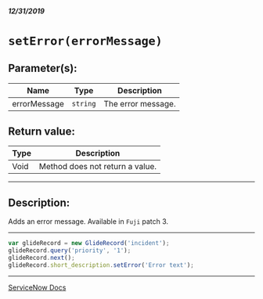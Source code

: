 ##### 12/31/2019
# `setError(errorMessage)`

## Parameter(s):
| Name | Type | Description |
|---|---|---|
| errorMessage | `string` | The error message. |

## Return value:
| Type | Description |
|---|---|
| Void | Method does not return a value. |

---

## Description:
Adds an error message.  Available in `Fuji` patch 3.

---

```js
var glideRecord = new GlideRecord('incident');
glideRecord.query('priority', '1');
glideRecord.next();
glideRecord.short_description.setError('Error text');
```

---

[ServiceNow Docs](https://developer.servicenow.com/app.do#!/api_doc?v=newyork&id=r_ScopedGlideElementSetError_String)